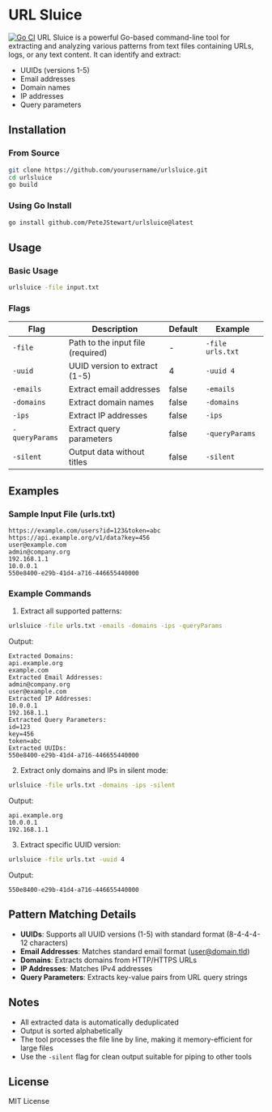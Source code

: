 # URL Sluice

[![Go CI](https://github.com/PeteJStewart/urlsluice/actions/workflows/go.yml/badge.svg)](https://github.com/PeteJStewart/urlsluice/actions/workflows/go.yml)
URL Sluice is a powerful Go-based command-line tool for extracting and analyzing various patterns from text files containing URLs, logs, or any text content. It can identify and extract:

- UUIDs (versions 1-5)
- Email addresses
- Domain names
- IP addresses
- Query parameters

## Installation

### From Source

```bash
git clone https://github.com/yourusername/urlsluice.git
cd urlsluice
go build
```

### Using Go Install

```bash
go install github.com/PeteJStewart/urlsluice@latest
```

## Usage

### Basic Usage

```bash
urlsluice -file input.txt
```

### Flags

| Flag | Description | Default | Example |
|------|-------------|---------|---------|
| `-file` | Path to the input file (required) | - | `-file urls.txt` |
| `-uuid` | UUID version to extract (1-5) | 4 | `-uuid 4` |
| `-emails` | Extract email addresses | false | `-emails` |
| `-domains` | Extract domain names | false | `-domains` |
| `-ips` | Extract IP addresses | false | `-ips` |
| `-queryParams` | Extract query parameters | false | `-queryParams` |
| `-silent` | Output data without titles | false | `-silent` |

## Examples

### Sample Input File (urls.txt)

```text
https://example.com/users?id=123&token=abc
https://api.example.org/v1/data?key=456
user@example.com
admin@company.org
192.168.1.1
10.0.0.1
550e8400-e29b-41d4-a716-446655440000
```

### Example Commands

1. Extract all supported patterns:

```bash
urlsluice -file urls.txt -emails -domains -ips -queryParams
```

Output:

```text
Extracted Domains:
api.example.org
example.com
Extracted Email Addresses:
admin@company.org
user@example.com
Extracted IP Addresses:
10.0.0.1
192.168.1.1
Extracted Query Parameters:
id=123
key=456
token=abc
Extracted UUIDs:
550e8400-e29b-41d4-a716-446655440000
```

2. Extract only domains and IPs in silent mode:

```bash
urlsluice -file urls.txt -domains -ips -silent
```

Output:

```text
api.example.org
10.0.0.1
192.168.1.1
```

3. Extract specific UUID version:

```bash
urlsluice -file urls.txt -uuid 4
```

Output:

```text
550e8400-e29b-41d4-a716-446655440000
```


## Pattern Matching Details

- **UUIDs**: Supports all UUID versions (1-5) with standard format (8-4-4-4-12 characters)
- **Email Addresses**: Matches standard email format (user@domain.tld)
- **Domains**: Extracts domains from HTTP/HTTPS URLs
- **IP Addresses**: Matches IPv4 addresses
- **Query Parameters**: Extracts key-value pairs from URL query strings

## Notes

- All extracted data is automatically deduplicated
- Output is sorted alphabetically
- The tool processes the file line by line, making it memory-efficient for large files
- Use the `-silent` flag for clean output suitable for piping to other tools

## License

MIT License

